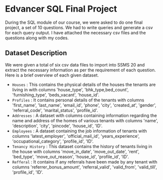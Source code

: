 # Edvancer SQL Final Project

During the SQL module of our course, we were asked to do one final project, a set of 10 questions. We had to write queries and generate a csv for each query output. 
I have attached the necessary csv files and the questions along with my codes.

## Dataset Description
We were given a total of six csv data files to import into SSMS 20 and extract the necessary information as per the requirement of each question. Here is a brief overview of each given dataset.
- `Houses` : This contains the physical details of the houses the tenants are living in with columns 'house_type', 'bhk_type,bed_count', 'furnishing_type', 'beds_vacant', 'house_id'.
- `Profiles` : It contains personal details of the tenants with columns 'first_name', 'last_name', 'email_id', 'phone', 'city', 'created_at', 'gender', 'referral_code', 'marital_status', 'profile_id'.
- `Addresses` : A dataset with columns containing information regarding the name and address of the homes of various tenants with columns 'name', 'description', 'city', 'pincode', 'house_id', 'ID'.
- `Employees` : A dataset containing the job information of tenants with columns 'latest_employer', 'official_mail_id', 'years_experience', 'occupational_category', 'profile_id', 'ID'.
- `Tenancy History` : This dataset contains the history of tenants living in the house with columns 'move_in_date', 'move_out_date', 'rent', 'bed_type', 'move_out_reason', 'house_id', 'profile_id', 'ID'.
- `Refferal` : It contains if any referrals have been made by any tenant with columns 'referrer_bonus_amount', 'referral_valid', 'valid_from', 'valid_till', 'profile_id', 'ID'.

